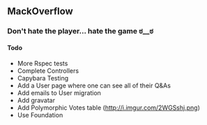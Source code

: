## MackOverflow

### Don't hate the player... hate the game ಠ__ಠ

#### Todo
 - More Rspec tests
 - Complete Controllers
 - Capybara Testing
 - Add a User page where one can see all of their Q&As
 - Add emails to User migration
 - Add gravatar
 - Add Polymorphic Votes table (http://i.imgur.com/2WGSshj.png)
 - Use Foundation
